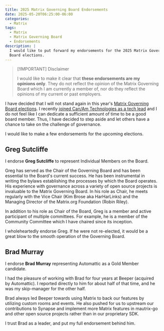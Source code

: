 ```yaml
---
title: 2025 Matrix Governing Board Endorsements
date: 2025-05-20T06:25:00-06:00
categories:
  - Matrix
tags:
  - Matrix
  - Matrix Governing Board
  - Endorsements
description: |
  I would like to put forward my endorsements for the 2025 Matrix Governing
  Board elections.
---
```


> [!IMPORTANT] Disclaimer
>
> I would like to make it clear that **these endorsements are my opinions
> only**. They do not reflect the opinion of the Matrix Governing Board which I
> am currently a member of, nor do they reflect the opinions of my current or
> past employers.

I have decided that I will not stand again in this year's [Matrix Governing
Board elections](https://matrix.org/foundation/governing-board-elections/2025/).
I recently
[joined Can/Am Technologies as a tech lead]({{<ref"../../portfolio/index.html#experience-canam-tech-lead">}})
and I do not feel like I can dedicate a sufficient amount of time to be a good
board member. Thus, I have decided to step aside and let others have a chance to
take on the challenge of governance.

<!--more-->

I would like to make a few endorsements for the upcoming elections.

## Greg Sutcliffe

I endorse **Greg Sutcliffe** to represent Individual Members on the Board.

Greg has served as the Chair of the Governing Board and has been essential to
the Board's current success. He has been instrumental in writing the bylaws
establishing the processes by which the Board operates. His experience with
governance across a variety of open source projects is invaluable to the Matrix
Governing Board. In his role as Chair, he meets regularly with the Vice Chair
(Kim Brose aka HarHarLinks) and the Managing Director of the Matrix.org
Foundation (Robin Riley).

In addition to his role as Chair of the Board, Greg is a member and active
participant of multiple committees. For example, he is a member of the Community
Committee which I have chaired since its inception.

I wholeheartedly endorse Greg. If he were not re-elected, it would be a great
blow to the smooth operation of the Governing Board.

## Brad Murray

I endorse **Brad Murray** representing Automattic as a Gold Member candidate.

I had the pleasure of working with Brad for four years at Beeper (acquired by
Automattic). I reported directly to him for about half of that time, and he was
my skip-manager for the other half.

Brad always led Beeper towards using Matrix to back our features by utilizing
custom rooms and events. He also pushed for us to upstream our contributions to
Synapse and implement more Matrix features in mautrix-go and other open source
projects rather than in our proprietary SDK.

I trust Brad as a leader, and put my full endorsement behind him.
